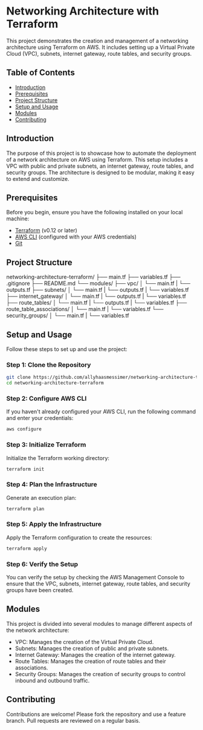 # Networking Architecture with Terraform

This project demonstrates the creation and management of a networking architecture using Terraform on AWS. It includes setting up a Virtual Private Cloud (VPC), subnets, internet gateway, route tables, and security groups.

## Table of Contents

-   [Introduction](#introduction)
-   [Prerequisites](#prerequisites)
-   [Project Structure](#project-structure)
-   [Setup and Usage](#setup-and-usage)
-   [Modules](#modules)
-   [Contributing](#contributing)

## Introduction

The purpose of this project is to showcase how to automate the deployment of a network architecture on AWS using Terraform. This setup includes a VPC with public and private subnets, an internet gateway, route tables, and security groups. The architecture is designed to be modular, making it easy to extend and customize.

## Prerequisites

Before you begin, ensure you have the following installed on your local machine:

-   [Terraform](https://www.terraform.io/downloads.html) (v0.12 or later)
-   [AWS CLI](https://aws.amazon.com/cli/) (configured with your AWS credentials)
-   [Git](https://git-scm.com/downloads)

## Project Structure

networking-architecture-terraform/
├── main.tf
├── variables.tf
├── .gitignore
├── README.md
└── modules/
├── vpc/
│ └── main.tf
| └── outputs.tf
├── subnets/
│ └── main.tf
| └── outputs.tf
| └── variables.tf
├── internet_gateway/
│ └── main.tf
| └── outputs.tf
| └── variables.tf
├── route_tables/
│ └── main.tf
| └── outputs.tf
| └── variables.tf
├── route_table_associations/
│ └── main.tf
| └── variables.tf
└── security_groups/
│ └── main.tf
| └── variables.tf

## Setup and Usage

Follow these steps to set up and use the project:

### Step 1: Clone the Repository

```sh
git clone https://github.com/allyhaasmessimer/networking-architecture-terraform.git
cd networking-architecture-terraform
```

### Step 2: Configure AWS CLI

If you haven't already configured your AWS CLI, run the following command and enter your credentials:

```sh
aws configure
```

### Step 3: Initialize Terraform

Initialize the Terraform working directory:

```sh
terraform init
```

### Step 4: Plan the Infrastructure

Generate an execution plan:

```sh
terraform plan
```

### Step 5: Apply the Infrastructure

Apply the Terraform configuration to create the resources:

```sh
terraform apply
```

### Step 6: Verify the Setup

You can verify the setup by checking the AWS Management Console to ensure that the VPC, subnets, internet gateway, route tables, and security groups have been created.

## Modules

This project is divided into several modules to manage different aspects of the network architecture:

-   VPC: Manages the creation of the Virtual Private Cloud.
-   Subnets: Manages the creation of public and private subnets.
-   Internet Gateway: Manages the creation of the internet gateway.
-   Route Tables: Manages the creation of route tables and their associations.
-   Security Groups: Manages the creation of security groups to control inbound and outbound traffic.

## Contributing

Contributions are welcome! Please fork the repository and use a feature branch. Pull requests are reviewed on a regular basis.
